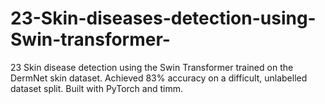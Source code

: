 # 23-Skin-diseases-detection-using-Swin-transformer-
23 Skin disease detection using the Swin Transformer trained on the DermNet skin dataset. Achieved 83% accuracy on a difficult, unlabelled dataset split. Built with PyTorch and timm.
